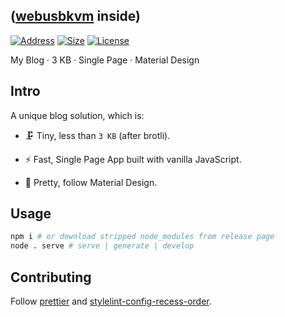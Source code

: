 ## ([webusbkvm](https://github.com/kkocdko/kblog/tree/master/source/toys/webusbkvm) inside)

<!-- # kblog -->

[![Address](https://img.shields.io/badge/address-kkocdko.site-293?style=flat)](https://kkocdko.site)
[![Size](https://img.shields.io/badge/brotil%20size-2.7%20KB-293?style=flat)](https://kkocdko.site/res/20210612-0010-001.webp)
[![License](https://img.shields.io/github/license/kkocdko/kblog?style=flat&color=293)](LICENSE)

My Blog · 3 KB · Single Page · Material Design

## Intro

A unique blog solution, which is:

- 🗜️ Tiny, less than `3 KB` (after brotli).

- ⚡️ Fast, Single Page App built with vanilla JavaScript.

- 💎 Pretty, follow Material Design.

## Usage

```sh
npm i # or download stripped node_modules from release page
node . serve # serve | generate | develop
```

## Contributing

Follow [prettier](https://github.com/prettier/prettier) and [stylelint-config-recess-order](https://github.com/stormwarning/stylelint-config-recess-order).

